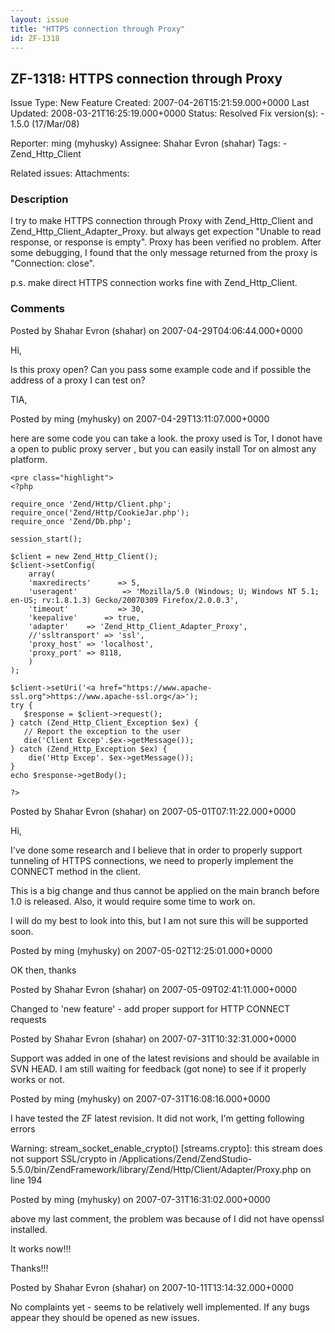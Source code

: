 ```yaml
---
layout: issue
title: "HTTPS connection through Proxy"
id: ZF-1318
---
```


ZF-1318: HTTPS connection through Proxy
---------------------------------------

 Issue Type: New Feature Created: 2007-04-26T15:21:59.000+0000 Last Updated: 2008-03-21T16:25:19.000+0000 Status: Resolved Fix version(s): - 1.5.0 (17/Mar/08)
 
 Reporter:  ming (myhusky)  Assignee:  Shahar Evron (shahar)  Tags: - Zend\_Http\_Client
 
 Related issues: 
 Attachments: 
### Description

I try to make HTTPS connection through Proxy with Zend\_Http\_Client and Zend\_Http\_Client\_Adapter\_Proxy. but always get expection "Unable to read response, or response is empty". Proxy has been verified no problem. After some debugging, I found that the only message returned from the proxy is "Connection: close".

p.s. make direct HTTPS connection works fine with Zend\_Http\_Client.

 

 

### Comments

Posted by Shahar Evron (shahar) on 2007-04-29T04:06:44.000+0000

Hi,

Is this proxy open? Can you pass some example code and if possible the address of a proxy I can test on?

TIA,

 

 

Posted by ming (myhusky) on 2007-04-29T13:11:07.000+0000

here are some code you can take a look. the proxy used is Tor, I donot have a open to public proxy server , but you can easily install Tor on almost any platform.

 
    <pre class="highlight">
    <?php
    
    require_once 'Zend/Http/Client.php';
    require_once('Zend/Http/CookieJar.php');
    require_once 'Zend/Db.php';
    
    session_start();
    
    $client = new Zend_Http_Client();
    $client->setConfig(
        array(
        'maxredirects'      => 5,
        'useragent'          => 'Mozilla/5.0 (Windows; U; Windows NT 5.1;
    en-US; rv:1.8.1.3) Gecko/20070309 Firefox/2.0.0.3',
        'timeout'           => 30,
        'keepalive'      => true,
        'adapter'    => 'Zend_Http_Client_Adapter_Proxy',
        //'ssltransport' => 'ssl',
        'proxy_host' => 'localhost',
        'proxy_port' => 8118,
        )
    );
    
    $client->setUri('<a href="https://www.apache-ssl.org">https://www.apache-ssl.org</a>');
    try {
       $response = $client->request();
    } catch (Zend_Http_Client_Exception $ex) {
       // Report the exception to the user
       die('Client Excep'.$ex->getMessage());
    } catch (Zend_Http_Exception $ex) {
        die('Http Excep'. $ex->getMessage());
    }
    echo $response->getBody();
    
    ?>


 

 

Posted by Shahar Evron (shahar) on 2007-05-01T07:11:22.000+0000

Hi,

I've done some research and I believe that in order to properly support tunneling of HTTPS connections, we need to properly implement the CONNECT method in the client.

This is a big change and thus cannot be applied on the main branch before 1.0 is released. Also, it would require some time to work on.

I will do my best to look into this, but I am not sure this will be supported soon.

 

 

Posted by ming (myhusky) on 2007-05-02T12:25:01.000+0000

OK then, thanks

 

 

Posted by Shahar Evron (shahar) on 2007-05-09T02:41:11.000+0000

Changed to 'new feature' - add proper support for HTTP CONNECT requests

 

 

Posted by Shahar Evron (shahar) on 2007-07-31T10:32:31.000+0000

Support was added in one of the latest revisions and should be available in SVN HEAD. I am still waiting for feedback (got none) to see if it properly works or not.

 

 

Posted by ming (myhusky) on 2007-07-31T16:08:16.000+0000

I have tested the ZF latest revision. It did not work, I'm getting following errors

Warning: stream\_socket\_enable\_crypto() [streams.crypto]: this stream does not support SSL/crypto in /Applications/Zend/ZendStudio-5.5.0/bin/ZendFramework/library/Zend/Http/Client/Adapter/Proxy.php on line 194

 

 

Posted by ming (myhusky) on 2007-07-31T16:31:02.000+0000

above my last comment, the problem was because of I did not have openssl installed.

It works now!!!

Thanks!!!

 

 

Posted by Shahar Evron (shahar) on 2007-10-11T13:14:32.000+0000

No complaints yet - seems to be relatively well implemented. If any bugs appear they should be opened as new issues.

 

 
